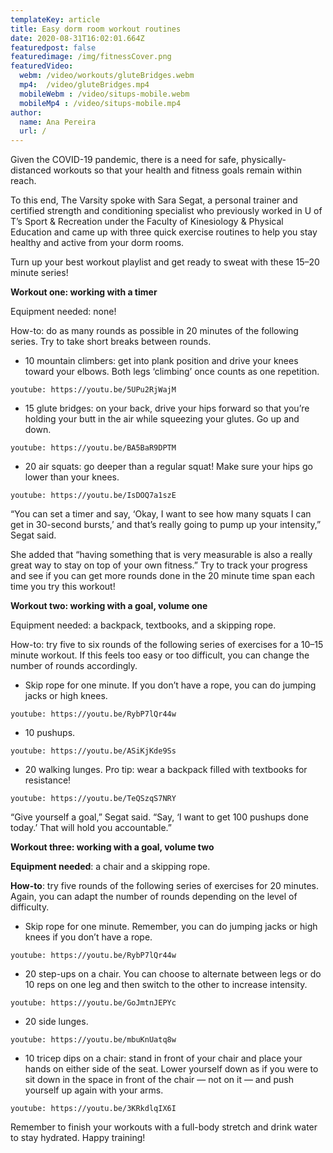 ```yaml
---
templateKey: article
title: Easy dorm room workout routines
date: 2020-08-31T16:02:01.664Z
featuredpost: false
featuredimage: /img/fitnessCover.png
featuredVideo:
  webm: /video/workouts/gluteBridges.webm
  mp4:  /video/gluteBridges.mp4
  mobileWebm : /video/situps-mobile.webm
  mobileMp4 : /video/situps-mobile.mp4
author:
  name: Ana Pereira
  url: /
---
```

<!--StartFragment-->

Given the COVID-19 pandemic, there is a need for safe, physically-distanced workouts so that your health and fitness goals remain within reach.

To this end, The Varsity spoke with Sara Segat, a personal trainer and certified strength and conditioning specialist who previously worked in U of T’s Sport & Recreation under the Faculty of Kinesiology & Physical Education and came up with three quick exercise routines to help you stay healthy and active from your dorm rooms.

Turn up your best workout playlist and get ready to sweat with these 15–20 minute series!

**Workout one: working with a timer**

Equipment needed: none!

How-to: do as many rounds as possible in 20 minutes of the following series. Try to take short breaks between rounds.

* 10 mountain climbers: get into plank position and drive your knees toward your elbows. Both legs ‘climbing’ once counts as one repetition.

`youtube: https://youtu.be/5UPu2RjWajM`

* 15 glute bridges: on your back, drive your hips forward so that you’re holding your butt in the air while squeezing your glutes. Go up and down.

`youtube: https://youtu.be/BA5BaR9DPTM`

* 20 air squats: go deeper than a regular squat! Make sure your hips go lower than your knees.

`youtube: https://youtu.be/IsDOQ7a1szE`

“You can set a timer and say, ‘Okay, I want to see how many squats I can get in 30-second bursts,’ and that’s really going to pump up your intensity,” Segat said.

She added that “having something that is very measurable is also a really great way to stay on top of your own fitness.” Try to track your progress and see if you can get more rounds done in the 20 minute time span each time you try this workout!

**Workout two: working with a goal, volume one**

Equipment needed: a backpack, textbooks, and a skipping rope.

How-to: try five to six rounds of the following series of exercises for a 10–15 minute workout. If this feels too easy or too difficult, you can change the number of rounds accordingly.

* Skip rope for one minute. If you don’t have a rope, you can do jumping jacks or high knees.

`youtube: https://youtu.be/RybP7lQr44w`

* 10 pushups.

`youtube: https://youtu.be/ASiKjKde9Ss`

* 20 walking lunges. Pro tip: wear a backpack filled with textbooks for resistance!

`youtube: https://youtu.be/TeQSzqS7NRY`


“Give yourself a goal,” Segat said. “Say, ‘I want to get 100 pushups done today.’ That will hold you accountable.”

**Workout three: working with a goal, volume two**

**Equipment needed**: a chair and a skipping rope.

**How-to**: try five rounds of the following series of exercises for 20 minutes. Again, you can adapt the number of rounds depending on the level of difficulty.

* Skip rope for one minute. Remember, you can do jumping jacks or high knees if you don’t have a rope.

`youtube: https://youtu.be/RybP7lQr44w`

* 20 step-ups on a chair. You can choose to alternate between legs or do 10 reps on one leg and then switch to the other to increase intensity.


`youtube: https://youtu.be/GoJmtnJEPYc`


* 20 side lunges.

`youtube: https://youtu.be/mbuKnUatq8w`

* 10 tricep dips on a chair: stand in front of your chair and place your hands on either side of the seat. Lower yourself down as if you were to sit down in the space in front of the chair — not on it — and push yourself up again with your arms.

`youtube: https://youtu.be/3KRkdlqIX6I`

Remember to finish your workouts with a full-body stretch and drink water to stay hydrated. Happy training!

<!--EndFragment-->